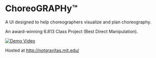 # ChoreoGRAPHy™
A UI designed to help choreographers visualize and plan choreography.

An award-winning 6.813 Class Project (Best Direct Manipulation).


[![Demo Video](https://i.imgur.com/yeB72XI.jpg)](https://www.youtube.com/watch?v=pNluhHWl94Q)

Hosted at http://notgravitas.mit.edu/
